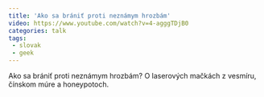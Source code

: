 ```yaml
---
title: 'Ako sa brániť proti neznámym hrozbám'
video: https://www.youtube.com/watch?v=4-agggTDjB0
categories: talk
tags:
 - slovak
 - geek
---
```


Ako sa brániť proti neznámym hrozbám? O laserových mačkách z vesmíru,
čínskom múre a honeypotoch.
